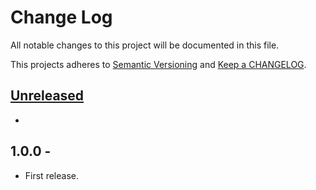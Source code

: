 # Change Log

All notable changes to this project will be documented in this file.

This projects adheres to [Semantic Versioning](http://semver.org/) and [Keep a CHANGELOG](http://keepachangelog.com/).

## [Unreleased][unreleased]
-

## 1.0.0 - 
- First release.

[unreleased]: https://github.com/wp-pay-gateways/ing-kassa-compleet/compare/1.0.0...HEAD
